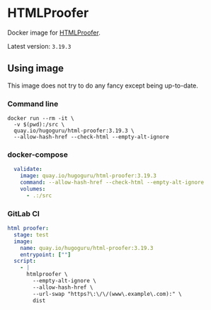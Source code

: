 # HTMLProofer

Docker image for [HTMLProofer](https://github.com/gjtorikian/html-proofer).

Latest version: `3.19.3`


## Using image

This image does not try to do any fancy except being up-to-date.


### Command line

```shell
docker run --rm -it \
  -v $(pwd):/src \
  quay.io/hugoguru/html-proofer:3.19.3 \
  --allow-hash-href --check-html --empty-alt-ignore
```


### docker-compose

```yaml
  validate:
    image: quay.io/hugoguru/html-proofer:3.19.3
    command: --allow-hash-href --check-html --empty-alt-ignore
    volumes:
      - .:/src
```


### GitLab CI

```yaml
html proofer:
  stage: test
  image:
    name: quay.io/hugoguru/html-proofer:3.19.3
    entrypoint: [""]
  script:
    - |
      htmlproofer \
        --empty-alt-ignore \
        --allow-hash-href \
        --url-swap "https?\:\/\/(www\.example\.com):" \
        dist
```

